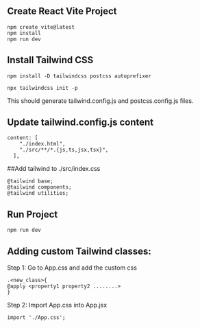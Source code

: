 ## Create React Vite Project
```
npm create vite@latest
npm install
npm run dev
```

## Install Tailwind CSS
```
npm install -D tailwindcss postcss autoprefixer
```
```
npx tailwindcss init -p
```
This should generate tailwind.config.js and postcss.config.js files.

## Update tailwind.config.js content
```
content: [
    "./index.html",
    "./src/**/*.{js,ts,jsx,tsx}",
  ],
```

##Add tailwind to ./src/index.css
```
@tailwind base;
@tailwind components;
@tailwind utilities;
```

## Run Project
```
npm run dev
```

## Adding custom Tailwind classes:
Step 1: Go to App.css and add the custom css
```
.<new_class>{
@apply <property1 property2 ........>
}
```
Step 2: Import App.css into App.jsx
```
import './App.css';
```

